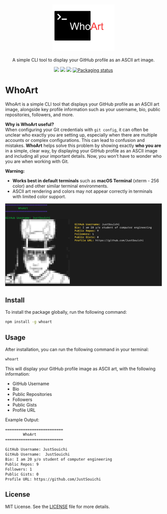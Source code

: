 <h3 align="center"><img src="https://raw.githubusercontent.com/JustSouichi/WhoArt/refs/heads/main/logo.png" alt="logo" height="150px"></h3>
<p align="center">A simple CLI tool to display your GitHub profile as an ASCII art image.</p>


<p align="center">
<a href="https://raw.githubusercontent.com/JustSouichi/WhoArt/refs/heads/main/LICENSE"><img src="https://img.shields.io/badge/license-MIT-blue.svg"></a>
<a href="https://img.shields.io/github/stars/JustSouichi/WhoArt?style=social"><img src="https://img.shields.io/github/stars/JustSouichi/WhoArt?style=social"></img></a>
<a href="https://github.com/JustSouichi/WhoArt/releases"><img src="https://img.shields.io/github/release/JustSouichi/WhoArt.svg"></a>
<a href="https://repology.org/metapackage/whoart"><img src="https://repology.org/badge/tiny-repos/whoart.svg" alt="Packaging status"></a>
</p>

# WhoArt

WhoArt is a simple CLI tool that displays your GitHub profile as an ASCII art image, alongside key profile information such as your username, bio, public repositories, followers, and more.

**Why is WhoArt useful?**  
When configuring your Git credentials with `git config`, it can often be unclear who exactly you are setting up, especially when there are multiple accounts or complex configurations. This can lead to confusion and mistakes. **WhoArt** helps solve this problem by showing exactly **who you are** in a simple, clear way, by displaying your GitHub profile as an ASCII image and including all your important details. Now, you won’t have to wonder who you are when working with Git.

**Warning:**
- **Works best in default terminals** such as **macOS Terminal** (xterm - 256 color) and other similar terminal environments.
- ASCII art rendering and colors may not appear correctly in terminals with limited color support.


<img src="https://raw.githubusercontent.com/JustSouichi/WhoArt/refs/heads/main/banner.png"></img>


## Install

To install the package globally, run the following command:

```bash
npm install -g whoart
```

## Usage

After installation, you can run the following command in your terminal:

```bash
whoart
```

This will display your GitHub profile image as ASCII art, with the following information:

- GitHub Username
- Bio
- Public Repositories
- Followers
- Public Gists
- Profile URL

Example Output:

```
==========================
        WhoArt
==========================

GitHub Username: JustSouichi
GitHub Username:  JustSouichi
Bio: I am 20 y/o student of computer engineering
Public Repos: 9
Followers: 1
Public Gists: 0
Profile URL: https://github.com/JustSouichi
```

## License

MIT License. See the [LICENSE](https://raw.githubusercontent.com/JustSouichi/WhoArt/refs/heads/main/LICENSE) file for more details.